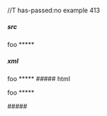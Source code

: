 //T has-passed:no
example 413
##### src
foo *****
##### xml
<?xml version="1.0" encoding="UTF-8"?>
<!DOCTYPE document SYSTEM "CommonMark.dtd">
<document xmlns="http://commonmark.org/xml/1.0">
  <paragraph>
    <text>foo *****</text>
  </paragraph>
</document>
##### html
<p>foo *****</p>
#####
